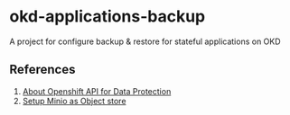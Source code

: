 # okd-applications-backup
A project for configure backup &amp; restore for stateful applications on OKD 

## References
1. [About Openshift API for Data Protection](https://docs.openshift.com/container-platform/latest/backup_and_restore/application_backup_and_restore/installing/about-installing-oadp.html)
2. [Setup Minio as Object store ](Minio/Minio.yaml)

